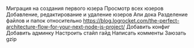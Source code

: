 Миграция на создания первого юзера
Просмотр всех юзеров
Добавление, редактирование и удаление юзеров
Апи дока
Разделение файлов и папок относительно https://blog.logrocket.com/the-perfect-architecture-flow-for-your-next-node-js-project/
Добавить конфиг
Добавить админку
Настроить стайл гайд
Написать комменты
Заюзать gzip